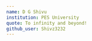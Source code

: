 ```yaml
---
name: D G Shivu
institution: PES University
quote: To infinity and beyond!
github_user: Shivz3232
---
```

